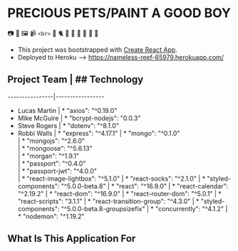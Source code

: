 # PRECIOUS PETS/PAINT A GOOD BOY

:camera: :art: :framed_picture: :video_camera: `<br>`
:dog: :cat2: :horse: :hamster: :rabbit: :snake: :turtle: :tropical_fish:

* This project was bootstrapped with [Create React App](https://github.com/facebook/create-react-app).
* Deployed to Heroku --> <https://nameless-reef-65979.herokuapp.com/>

## Project Team | ## Technology
----------------|-----------------
* Lucas Martin  | * "axios": "^0.19.0"
* Mike McGuire  | * "bcrypt-nodejs": "0.0.3"
* Steve Rogers  | * "dotenv": "^8.1.0"
* Robbi Walls   | * "express": "^4.17.1"
                | * "mongo": "^0.1.0"  
                | * "mongojs": "^2.6.0"             
                | * "mongoose": "^5.6.13"           
                | * "morgan": "^1.9.1"              
                | * "passport": "^0.4.0"            
                | * "passport-jwt": "^4.0.0"        
                | * "react-image-lightbox": "^5.1.0"
                | * "react-socks": "^2.1.0"
                | * "styled-components": "^5.0.0-beta.8"
                | * "react": "^16.9.0"
                | * "react-calendar": "^2.19.2"
                | * "react-dom": "^16.9.0"
                | * "react-router-dom": "^5.0.1"
                | * "react-scripts": "3.1.1"
                | * "react-transition-group": "^4.3.0"
                | * "styled-components": "^5.0.0-beta.8-groupsizefix"
                | * "concurrently": "^4.1.2"
                | * "nodemon": "^1.19.2"

## What Is This Application For
